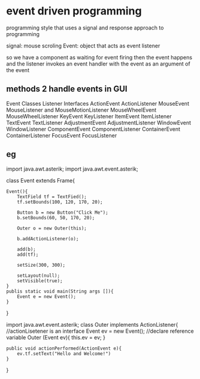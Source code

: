 # event driven programming 
programming style that uses a signal and response approach to programming 

signal: mouse scroling 
Event: object that acts as event listener


so we have a component as waiting for event firing 
then the event happens 
and the listener invokes an event handler with the event as an argument of the event 

## methods 2 handle events in GUI
Event Classes	Listener Interfaces
ActionEvent	ActionListener
MouseEvent	MouseListener and MouseMotionListener
MouseWheelEvent	MouseWheelListener
KeyEvent	KeyListener
ItemEvent	ItemListener
TextEvent	TextListener
AdjustmentEvent	AdjustmentListener
WindowEvent	WindowListener
ComponentEvent	ComponentListener
ContainerEvent	ContainerListener
FocusEvent	FocusListener

## eg
import java.awt.asterik;
import java.awt.event.asterik; 

class Event extends Frame{
	
	Event(){
		TextField tf = TextFied();
		tf.setBounds(100, 120, 170, 20);

		Button b = new Button("Click Me");
		b.setBounds(60, 50, 170, 20); 

		Outer o = new Outer(this); 

		b.addActionListener(o);

		add(b); 
		add(tf);

		setSize(300, 300);

		setLayout(null); 
		setVisible(true); 
	}
	publis static void main(String args []){
		Event e = new Event();
	}
}

import java.awt.event.asterik; 
class Outer implements ActionListener{ //actionLisetener is an interface 
	Event ev = new Event(); //declare reference variable
	Outer (Event ev){
		this.ev = ev; 
	}

	public void actionPerformed(ActionEvent e){
		ev.tf.setText("Hello and Welcome!")
	}
}